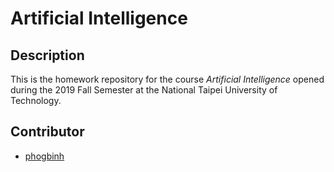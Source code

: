 # Artificial Intelligence
## Description
This is the homework repository for the course *Artificial Intelligence* opened during the 2019 Fall Semester at the National Taipei University of Technology.
## Contributor
* [phogbinh](https://github.com/phogbinh)

